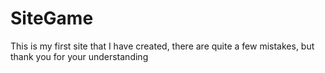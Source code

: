 # SiteGame

This is my first site that I have created, there are quite a few mistakes, but thank you for your understanding
